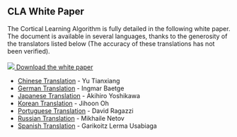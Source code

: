 <h2>CLA White Paper</h2>

The Cortical Learning Algorithm is fully detailed in the following white paper. The document is available in several languages, thanks to the generosity of the translators listed below (The accuracy of these translations has not been verified).
<br />
<br />
[<img src="{{ site.baseurl }}/images/pdficon_small.png" /> Download the white paper](http://numenta.com/assets/pdf/whitepapers/hierarchical-temporal-memory-cortical-learning-algorithm-0.2.1-en.pdf)
<br />

<ul>
	<li><a href="http://numenta.com/assets/pdf/whitepapers/hierarchical-temporal-memory-cortical-learning-algorithm-0.2.1-cn.pdf">Chinese Translation</a> - Yu Tianxiang</li>
	<li><a href="http://numenta.com/assets/pdf/whitepapers/hierarchical-temporal-memory-cortical-learning-algorithm-0.2.1-de.pdf">German Translation</a> - Ingmar Baetge </li>
	<li><a href="http://numenta.com/assets/pdf/whitepapers/hierarchical-temporal-memory-cortical-learning-algorithm-0.2.1-jp.pdf">Japanese Translation</a> - Akihiro Yoshikawa</li>
	<li><a href="http://numenta.com/assets/pdf/whitepapers/hierarchical-temporal-memory-cortical-learning-algorithm-0.2.1-kr.pdf">Korean Translation</a> - Jihoon Oh</li>
	<li><a href="http://numenta.com/assets/pdf/whitepapers/hierarchical-temporal-memory-cortical-learning-algorithm-0.2.1-pt.pdf">Portuguese Translation</a> - David Ragazzi</li>
	<li><a href="http://numenta.com/assets/pdf/whitepapers/hierarchical-temporal-memory-cortical-learning-algorithm-0.2.1-ru.pdf">Russian Translation</a> - Mikhaile Netov</li>
	<li><a href="http://numenta.com/assets/pdf/whitepapers/hierarchical-temporal-memory-cortical-learning-algorithm-0.2.1-es.pdf">Spanish Translation</a> - Garikoitz Lerma Usabiaga</li>
</ul>
